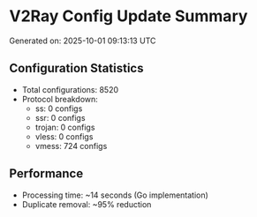 # V2Ray Config Update Summary
Generated on: 2025-10-01 09:13:13 UTC

## Configuration Statistics
- Total configurations: 8520
- Protocol breakdown:
  - ss: 0 configs
  - ssr: 0 configs
  - trojan: 0 configs
  - vless: 0 configs
  - vmess: 724 configs

## Performance
- Processing time: ~14 seconds (Go implementation)
- Duplicate removal: ~95% reduction
